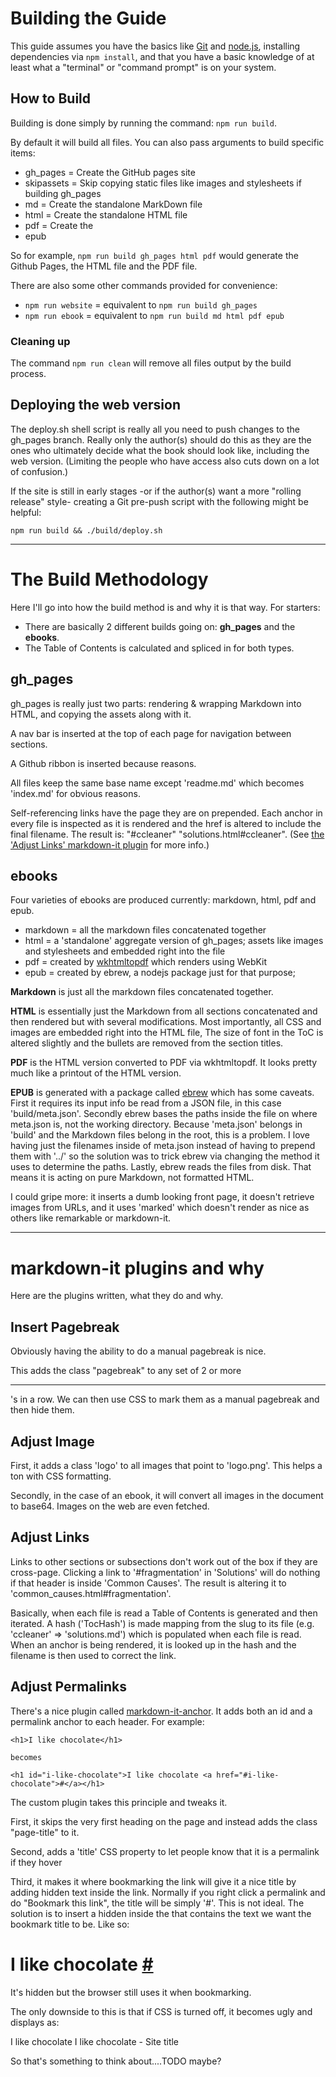 # Building the Guide #

This guide assumes you have the basics like [Git](https://git-scm.com/) and
[node.js](https://nodejs.org/), installing dependencies via `npm install`, and
that you have a basic knowledge of at least what a "terminal" or "command prompt"
is on your system.


## How to Build ##

Building is done simply by running the command: `npm run build`.

By default it will build all files. You can also pass arguments to build specific items:

  - gh_pages = Create the GitHub pages site
  - skipassets = Skip copying static files like images and stylesheets if building gh_pages
  - md = Create the standalone MarkDown file
  - html = Create the standalone HTML file
  - pdf = Create the 
  - epub

So for example, `npm run build gh_pages html pdf` would generate the Github Pages, the HTML file and the PDF file.

There are also some other commands provided for convenience:

  - `npm run website` = equivalent to `npm run build gh_pages`
  - `npm run ebook` = equivalent to `npm run build md html pdf epub`


### Cleaning up ###

The command `npm run clean` will remove all files output by the build process.


## Deploying the web version ##

The deploy.sh shell script is really all you need to push changes to the gh_pages branch.
Really only the author(s) should do this as they are the ones who ultimately decide what the
book should look like, including the web version. (Limiting the people who have access
also cuts down on a lot of confusion.)


If the site is still in early stages -or if the author(s) want a more "rolling release"
style- creating a Git pre-push script with the following might be helpful:

  `npm run build && ./build/deploy.sh`


****************************************

# The Build Methodology #

Here I'll go into how the build method is and why it is that way. For starters:

  * There are basically 2 different builds going on: **gh_pages** and the **ebooks**.
  * The Table of Contents is calculated and spliced in for both types.



## gh_pages ##


gh_pages is really just two parts: rendering & wrapping Markdown into HTML, and copying the assets along with it.

A nav bar is inserted at the top of each page for navigation between sections.

A Github ribbon is inserted because reasons.

All files keep the same base name except 'readme.md' which becomes 'index.md' for obvious reasons.

Self-referencing links have the page they are on prepended.
Each anchor in every file is inspected as it is rendered and the href is altered to include the final filename.
The result is: "#ccleaner" "solutions.html#ccleaner".
(See [the 'Adjust Links' markdown-it plugin](#adjust-links) for more info.)


## ebooks ##

Four varieties of ebooks are produced currently: markdown, html, pdf and epub.

  - markdown = all the markdown files concatenated together
  - html = a 'standalone' aggregate version of gh_pages; assets like images and stylesheets and embedded right into the file
  - pdf = created by [wkhtmltopdf](http://wkhtmltopdf.org/) which renders using WebKit
  - epub = created by ebrew, a nodejs package just for that purpose;

**Markdown** is just all the markdown files concatenated together.

**HTML** is essentially just the Markdown from all sections concatenated and then rendered but with several modifications.
Most importantly, all CSS and images are embedded right into the HTML file, 
The size of font in the ToC is altered slightly and the bullets are removed from the section titles.


**PDF** is the HTML version converted to PDF via wkhtmltopdf. It looks pretty much like a printout of the HTML version.


**EPUB** is generated with a package called [ebrew](https://www.npmjs.com/package/ebrew) which has some caveats.
First it requires its input info be read from a JSON file, in this case 'build/meta.json'.
Secondly ebrew bases the paths inside the file on where meta.json is, not the working directory.
Because 'meta.json' belongs in 'build' and the Markdown files belong in the root, this is a problem.
I love having just the filenames inside of meta.json instead of having to prepend them with '../' so the solution was to trick ebrew via changing the method it uses to determine the paths.
Lastly, ebrew reads the files from disk. That means it is acting on pure Markdown, not formatted HTML.


I could gripe more: it inserts a dumb looking front page, it doesn't retrieve images from URLs, and it uses 'marked' which doesn't render as nice as others like remarkable or markdown-it.

****************************************

# markdown-it plugins and why #

Here are the plugins written, what they do and why.

## Insert Pagebreak ##

Obviously having the ability to do a manual pagebreak is nice.

This adds the class "pagebreak" to any set of 2 or more <hr>'s in a row.
We can then use CSS to mark them as a manual pagebreak and then hide them.


## Adjust Image ##

First, it adds a class 'logo' to all images that point to 'logo.png'. This helps a ton with CSS formatting.

Secondly, in the case of an ebook, it will convert all images in the document to base64. Images on the web are even fetched.


## Adjust Links ##

Links to other sections or subsections don't work out of the box if they are cross-page.
Clicking a link to '#fragmentation' in 'Solutions' will do nothing if that header is inside 'Common Causes'.
The result is altering it to 'common_causes.html#fragmentation'.

Basically, when each file is read a Table of Contents is generated and then iterated.
A hash ('TocHash') is made mapping from the slug to its file (e.g. 'ccleaner' => 'solutions.md') which is populated when each file is read.
When an anchor is being rendered, it is looked up in the hash and the filename is then used to correct the link.


## Adjust Permalinks ##

There's a nice plugin called [markdown-it-anchor](https://github.com/valeriangalliat/markdown-it-anchor). It adds both an id and a permalink anchor to each header. For example:

    <h1>I like chocolate</h1>

    becomes

    <h1 id="i-like-chocolate">I like chocolate <a href="#i-like-chocolate">#</a></h1>

The custom plugin takes this principle and tweaks it.

First, it skips the very first heading on the page and instead adds the class "page-title" to it.

Second, adds a 'title' CSS property to let people know that it is a permalink if they hover

Third, it makes it where bookmarking the link will give it a nice title by adding hidden text inside the link.
Normally if you right click a permalink and do "Bookmark this link", the title will be simply '#'. This is not ideal.
The solution is to insert a hidden <span> inside the <a> that contains the text we want the bookmark title to be.
Like so:



  <h1 id="i-like-chocolate">
    I like chocolate
    <a href="#i-like-chocolate">
      #
      <span style="display:none">
        I like chocolate - Site title
      <span>
    </a>
  </h1>


It's hidden but the browser still uses it when bookmarking.

The only downside to this is that if CSS is turned off, it becomes ugly and displays as:

  I like chocolate I like chocolate - Site title

So that's something to think about....TODO maybe?